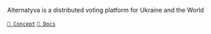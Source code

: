 Alternatyva is a distributed voting platform for Ukraine and the World

<code>[🤝&nbsp;Concept](https://github.com/Alternatyva/Contracts)</code>
<code>[📖&nbsp;Docs](https://github.com/Alternatyva/Docs)</code>
